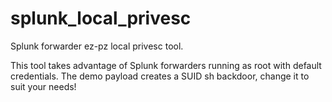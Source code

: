 # splunk_local_privesc
Splunk forwarder ez-pz local privesc tool.

This tool takes advantage of Splunk forwarders running as root with default credentials. The demo payload creates a SUID sh backdoor, change it to suit your needs!
